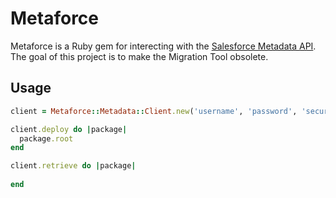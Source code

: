 Metaforce
=========
Metaforce is a Ruby gem for interecting with the [Salesforce Metadata API](http://www.salesforce.com/us/developer/docs/api_meta/index.htm).
The goal of this project is to make the Migration Tool obsolete.

Usage
-----

``` ruby
client = Metaforce::Metadata::Client.new('username', 'password', 'security token')

client.deploy do |package|
  package.root 
end

client.retrieve do |package|
  
end
```
